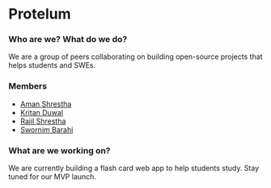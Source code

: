 # Protelum

### Who are we? What do we do?
We are a group of peers collaborating on building open-source projects that helps students and SWEs.

### Members
- [Aman Shrestha](https://www.github.com/amnshrestha)
- [Kritan Duwal](https://www.github.com/kritanduwal)
- [Rajil Shrestha](https://www.github.com/rajeel8)
- [Swornim Barahi](https://www.github.com/swornimbarahi)

### What are we working on?
We are currently building a flash card web app to help students study. Stay tuned for our MVP launch.
